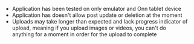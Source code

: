* Application has been tested on only emulator and Onn tablet device
* Application has doesn't allow post update or deletion at the moment
* Uploads may take longer than expected and lack progress indicator of upload, meaning if you upload images or videos, you can't do  
  anything for a moment in order for the upload to complete
